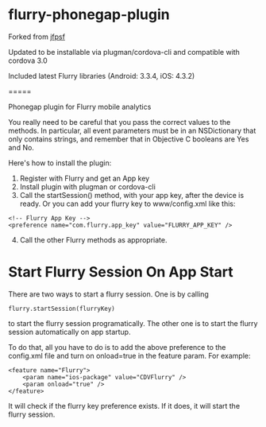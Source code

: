 flurry-phonegap-plugin
======================

Forked from [jfpsf](https://github.com/jfpsf/flurry-phonegap-plugin)

Updated to be installable via plugman/cordova-cli and compatible with cordova 3.0

Included latest Flurry libraries (Android: 3.3.4, iOS: 4.3.2)


=====

Phonegap plugin for Flurry mobile analytics

You really need to be careful that you pass the correct values to the methods. In particular, all event parameters must be
in an NSDictionary that only contains strings, and remember that in Objective C booleans are Yes and No.

Here's how to install the plugin:

1. Register with Flurry and get an App key
2. Install plugin with plugman or cordova-cli
3. Call the startSession() method, with your app key, after the device is ready. Or you can add your flurry key to www/config.xml like this:

```
<!-- Flurry App Key -->
<preference name="com.flurry.app_key" value="FLURRY_APP_KEY" />
```

4. Call the other Flurry methods as appropriate.


Start Flurry Session On App Start
=================================

There are two ways to start a flurry session. One is by calling 

```
flurry.startSession(flurryKey)
```

to start the flurry session programatically. The other one is to start the flurry session automatically on app startup.

To do that, all you have to do is to add the above preference to the config.xml file and turn on onload=true in the feature param. For example:

```
<feature name="Flurry">
    <param name="ios-package" value="CDVFlurry" />
    <param onload="true" />
</feature>
```

It will check if the flurry key preference exists. If it does, it will start the flurry session.




